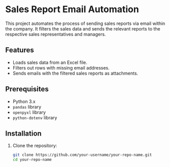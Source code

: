 # Sales Report Email Automation

This project automates the process of sending sales reports via email within the company. It filters the sales data and sends the relevant reports to the respective sales representatives and managers.

## Features

- Loads sales data from an Excel file.
- Filters out rows with missing email addresses.
- Sends emails with the filtered sales reports as attachments.

## Prerequisites

- Python 3.x
- `pandas` library
- `openpyxl` library
- `python-dotenv` library

## Installation

1. Clone the repository:
   ```sh
   git clone https://github.com/your-username/your-repo-name.git
   cd your-repo-name
